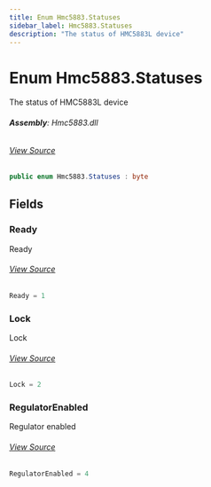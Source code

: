 ```yaml
---
title: Enum Hmc5883.Statuses
sidebar_label: Hmc5883.Statuses
description: "The status of HMC5883L device"
---
```

# Enum Hmc5883.Statuses
The status of HMC5883L device

###### **Assembly**: Hmc5883.dll
###### [View Source](https://github.com/WildernessLabs/Meadow.Foundation.git/blob/develop/Source/Meadow.Foundation.Peripherals/Sensors.Motion.Hmc5883/Driver/Hmc5883.Statuses.cs#L8)
```csharp title="Declaration"
public enum Hmc5883.Statuses : byte
```
## Fields
### Ready
Ready
###### [View Source](https://github.com/WildernessLabs/Meadow.Foundation.git/blob/develop/Source/Meadow.Foundation.Peripherals/Sensors.Motion.Hmc5883/Driver/Hmc5883.Statuses.cs#L13)
```csharp title="Declaration"
Ready = 1
```
### Lock
Lock
###### [View Source](https://github.com/WildernessLabs/Meadow.Foundation.git/blob/develop/Source/Meadow.Foundation.Peripherals/Sensors.Motion.Hmc5883/Driver/Hmc5883.Statuses.cs#L17)
```csharp title="Declaration"
Lock = 2
```
### RegulatorEnabled
Regulator enabled
###### [View Source](https://github.com/WildernessLabs/Meadow.Foundation.git/blob/develop/Source/Meadow.Foundation.Peripherals/Sensors.Motion.Hmc5883/Driver/Hmc5883.Statuses.cs#L21)
```csharp title="Declaration"
RegulatorEnabled = 4
```
